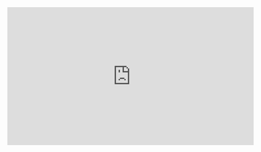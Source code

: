 <iframe width="560" height="315" src="https://www.youtube.com/embed/3TkzYgexEhM?si=_mPK9pXKekRrhyP2" title="YouTube video player" frameborder="0" allow="accelerometer; autoplay; clipboard-write; encrypted-media; gyroscope; picture-in-picture; web-share" referrerpolicy="strict-origin-when-cross-origin" allowfullscreen></iframe>
